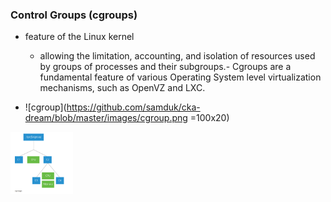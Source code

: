### Control Groups (cgroups)
- feature of the Linux kernel 
	- allowing the limitation, accounting, and isolation of resources used by groups of processes and their subgroups.- Cgroups are a fundamental feature of various Operating System level virtualization mechanisms, such as OpenVZ and LXC. 

- ![cgroup](https://github.com/samduk/cka-dream/blob/master/images/cgroup.png =100x20)
<img src="https://github.com/samduk/cka-dream/blob/master/images/cgroup.png" width="100" height="100">
